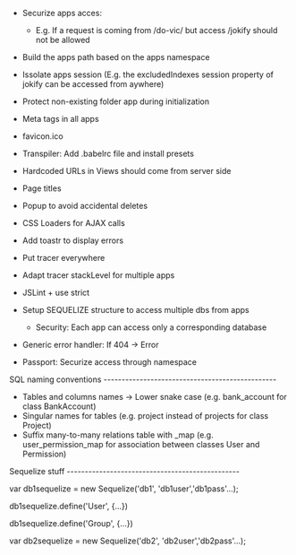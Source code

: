 - Securize apps acces:
	- E.g. If a request is coming from /do-vic/ but access /jokify should not be allowed

- Build the apps path based on the apps namespace

- Issolate apps session
	(E.g. the excludedIndexes session property of jokify can be accessed from aywhere)

- Protect non-existing folder app during initialization

- Meta tags in all apps

- favicon.ico

- Transpiler: Add .babelrc file and install presets
- Hardcoded URLs in Views should come from server side
- Page titles
- Popup to avoid accidental deletes
- CSS Loaders for AJAX calls
- Add toastr to display errors
- Put tracer everywhere
- Adapt tracer stackLevel for multiple apps
- JSLint + use strict
- Setup SEQUELIZE structure to access multiple dbs from apps
	- Security: Each app can access only a corresponding database
- Generic error handler: If 404 -> Error
- Passport: Securize access through namespace

SQL naming conventions ------------------------------------------------

- Tables and columns names -> Lower snake case (e.g. bank_account for class BankAccount)
- Singular names for tables (e.g. project instead of projects for class Project)
- Suffix many-to-many relations table with _map (e.g. user_permission_map for association between classes User and Permission)

Sequelize stuff ------------------------------------------------

var db1sequelize = new Sequelize('db1', 'db1user','db1pass'...);

db1sequelize.define('User', {...})

db1sequelize.define('Group', {...})

var db2sequelize = new Sequelize('db2', 'db2user','db2pass'...);
